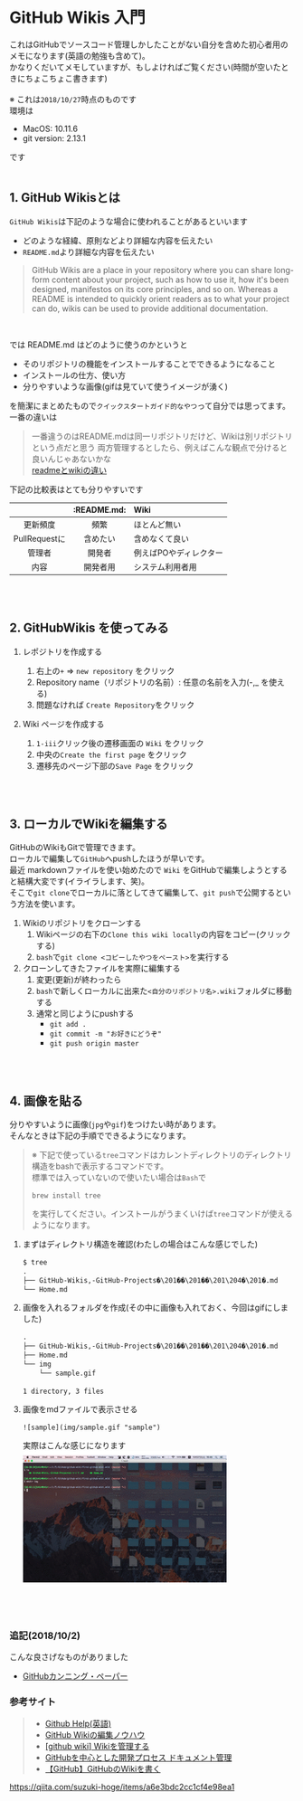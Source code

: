 # GitHub Wikis 入門
これはGitHubでソースコード管理しかしたことがない自分を含めた初心者用のメモになります(英語の勉強も含めて)。  
かなりくだいてメモしていますが、もしよければご覧ください(時間が空いたときにちょこちょこ書きます)
<br>
<br>
※ これは`2018/10/27`時点のものです  
環境は
- MacOS: 10.11.6
- git version: 2.13.1  

です
<br>
<br>

## 1. GitHub Wikisとは
`GitHub Wikis`は下記のような場合に使われることがあるといいます
- どのような経緯、原則などより詳細な内容を伝えたい
- `README.md`より詳細な内容を伝えたい  

> GitHub Wikis are a place in your repository where you can share long-form content about your project, such as how to use it, how it's been designed, manifestos on its core principles, and so on. Whereas a README is intended to quickly orient readers as to what your project can do, wikis can be used to provide additional documentation.
<br>

では README.md はどのように使うのかというと

- そのリポジトリの機能をインストールすることでできるようになること
- インストールの仕方、使い方  
- 分りやすいような画像(gifは見ていて使うイメージが湧く)  

を簡潔にまとめたもので`クイックスタートガイド的なやつ`って自分では思ってます。
<br>
一番の違いは

>一番違うのはREADME.mdは同一リポジトリだけど、Wikiは別リポジトリという点だと思う
>両方管理するとしたら、例えばこんな観点で分けると良いんじゃあないかな  
>[readmeとwikiの違い](https://qiita.com/suzuki-hoge/items/1d6022cca177e2d96bb5#readme%E3%81%A8wiki%E3%81%AE%E9%81%95%E3%81%84)  

下記の比較表はとても分りやすいです  

|  | :README.md: | Wiki |
|:-----------:|:------------:|:------------|
| 更新頻度 | 頻繁 | ほとんど無い |
| PullRequestに | 含めたい | 含めなくて良い |
| 管理者 | 開発者 | 例えばPOやディレクター |
| 内容 | 開発者用 | システム利用者用 |
<br>
<br>

## 2. GitHubWikis を使ってみる
1. レポジトリを作成する
    1. 右上の`+` => `new repository` をクリック
    2. Repository name（リポジトリの名前）: 任意の名前を入力(-,_ を使える)
    3. 問題なければ `Create Repository`をクリック

2. Wiki ページを作成する
    1. `1-iii`クリック後の遷移画面の `Wiki` をクリック
    2. 中央の`Create the first page` をクリック
    3. 遷移先のページ下部の`Save Page` をクリック
<br>
<br>


## 3. ローカルでWikiを編集する
GitHubのWikiもGitで管理できます。  
ローカルで編集して`GitHub`へpushしたほうが早いです。  
最近 markdownファイルを使い始めたので `Wiki` をGitHubで編集しようとすると結構大変です(イライラします、笑)。<br>
そこで`git clone`でローカルに落としてきて編集して、`git push`で公開するという方法を使います。
1. Wikiのリポジトリをクローンする
    1. Wikiページの右下の`Clone this wiki locally`の内容をコピー(クリックする)
    2. `bash`で`git clone <コピーしたやつをペースト>`を実行する
2. クローンしてきたファイルを実際に編集する
    1. 変更(更新)が終わったら
    2. `bash`で新しくローカルに出来た`<自分のリポジトリ名>.wiki`フォルダに移動する
    3. 通常と同じようにpushする
        - `git add .`
        - `git commit -m "お好きにどうぞ"`
        - `git push origin master`
<br>
<br>

## 4. 画像を貼る
分りやすいように画像(`jpg`や`gif`)をつけたい時があります。  
そんなときは下記の手順でできるようになります。  
>※ 下記で使っている`tree`コマンドはカレントディレクトリのディレクトリ構造をbashで表示するコマンドです。  
>標準では入っていないので使いたい場合は`Bash`で
>```bash:bash
>brew install tree
>```
>を実行してください。インストールがうまくいけば`tree`コマンドが使えるようになります。

1. まずはディレクトリ構造を確認(わたしの場合はこんな感じでした)
    ```bash:Bash
    $ tree
    .
    ├── GitHub-Wikis,-GitHub-Projects�\201��\201��\201\204�\201�.md
    └── Home.md
    ```
2. 画像を入れるフォルダを作成(その中に画像も入れておく、今回はgifにしました)
    ```bash:Bash
    .
    ├── GitHub-Wikis,-GitHub-Projects�\201��\201��\201\204�\201�.md
    ├── Home.md
    └── img
        └── sample.gif

    1 directory, 3 files
    ```
3. 画像をmdファイルで表示させる
    ```md:markdownファイル
    ![sample](img/sample.gif "sample")
    ```
    実際はこんな感じになります<br>
    ![sample](img/sample.gif "sample")
<br>
<br>


### 追記(2018/10/2)
こんな良さげなものがありました
- [GitHubカンニング・ペーパー](https://github.com/tiimgreen/github-cheat-sheet/blob/master/README.ja.md#github)



### 参考サイト
>- [Github Help(英語)](https://help.github.com/categories/wiki/)
>- [GitHub Wikiの編集ノウハウ](https://github.com/doc-wiki-jp/wiki/wiki/GitHub-Wiki%E3%81%AE%E7%B7%A8%E9%9B%86%E3%83%8E%E3%82%A6%E3%83%8F%E3%82%A6)
>- [[github wiki] Wikiを管理する](https://qiita.com/suzuki-hoge/items/1d6022cca177e2d96bb5#github-wiki-wiki%E3%82%92%E7%AE%A1%E7%90%86%E3%81%99%E3%82%8B)
>- [GitHubを中心とした開発プロセス ドキュメント管理](https://qiita.com/suzuki-hoge/items/1d6022cca177e2d96bb5#github-wiki-wiki%E3%82%92%E7%AE%A1%E7%90%86%E3%81%99%E3%82%8B)
>- [【GitHub】GitHubのWikiを書く](http://tech.admax.ninja/2014/10/08/how-to-write-wiki-of-github/)



https://qiita.com/suzuki-hoge/items/a6e3bdc2cc1cf4e98ea1
